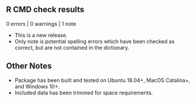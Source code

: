 ## R CMD check results

0 errors | 0 warnings | 1 note

* This is a new release.
* Only note is potential spelling errors which have been checked as correct,
but are not contained in the dictionary.

## Other Notes

* Package has been built and tested on Ubuntu 18.04+, MacOS Catalina+, and
Windows 10+.
* Included data has been trimmed for space requirements.